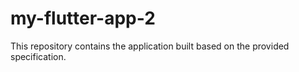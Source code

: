 # my-flutter-app-2

This repository contains the application built based on the provided specification.